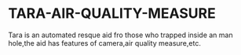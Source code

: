 # TARA-AIR-QUALITY-MEASURE
Tara is an automated resque aid fro those who trapped inside an man hole,the aid has features of camera,air quality measure,etc.
